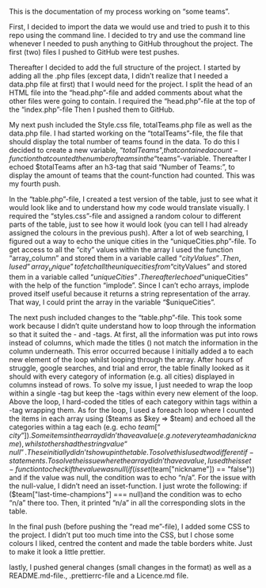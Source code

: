 This is the documentation of my process working on “some teams”.

First, I decided to import the data we would use and tried to push it to this repo using the command line. I decided to try and use the command line whenever I needed to push anything to GitHub throughout the project. The first (two) files I pushed to GitHub were test pushes.

Thereafter I decided to add the full structure of the project. I started by adding all the .php files (except data, I didn’t realize that I needed a data.php file at first) that I would need for the project. I split the head of an HTML file into the “head.php”-file and added comments about what the other files were going to contain. I required the “head.php”-file at the top of the “index.php”-file Then I pushed them to GitHub.

My next push included the Style.css file, totalTeams.php file as well as the data.php file. I had started working on the “totalTeams”-file, the file that should display the total number of teams found in the data. To do this I decided to create a new variable, “$totalTeams”, that contained a count-function that counted the number of teams in the “$teams”-variable. Thereafter I echoed $totalTeams after an h3-tag that said “Number of Teams:”, to display the amount of teams that the count-function had counted. This was my fourth push.

In the “table.php”-file, I created a test version of the table, just to see what it would look like and to understand how my code would translate visually. I required the “styles.css”-file and assigned a random colour to different parts of the table, just to see how it would look (you can tell I had already assigned the colours in the previous push). After a lot of web searching, I figured out a way to echo the unique cities in the “uniqueCities.php”-file. To get access to all the “city” values within the array I used the function “array_column” and stored them in a variable called “$cityValues”. Then, I used “array_unique” to fetch all the unique cities from “$cityValues” and stored them in a variable called “$uniqueCities”. Thereafter I echoed “$uniqueCities” with the help of the function “implode”. Since I can’t echo arrays, implode proved itself useful because it returns a string representation of the array. That way, I could print the array in the variable “$uniqueCities”.

The next push included changes to the “table.php”-file. This took some work because I didn’t quite understand how to loop through the information so that it suited the <td>- and <tr>-tags. At first, all the information was put into rows instead of columns, which made the titles (<th>) not match the information in the column underneath. This error occurred because I initially added a <tr> to each new element of the loop whilst looping through the array. After hours of struggle, google searches, and trial and error, the table finally looked as it should with every category of information (e.g. all cities) displayed in columns instead of rows. To solve my issue, I just needed to wrap the loop within a single <tr>-tag but keep the <td>-tags within every new element of the loop. Above the loop, I hard-coded the titles of each category within <th> tags within a <tr>-tag wrapping them.
As for the loop, I used a foreach loop where I counted the items in each array using ($teams as $key => $team) and echoed all the categories within a <td>tag each (e.g. echo $team[“city”]). Some items in the array didn’t have a value (e.g. not every team had a nickname), whilst others had the string value “null”. These initially didn’t show up in the table. To solve this I used two different if-statements. To solve the issue where the array didn’t have a value, I used the isset-function to check if the value was null ( if (isset($team["nickname"]) == "false")) and if the value was null, the condition was to echo “n/a”. For the issue with the null-value, I didn’t need an isset-function. I just wrote the following:
if ($team["last-time-champions"] === null)and the condition was to echo “n/a” there too. Then, it printed “n/a” in all the corresponding slots in the table.

In the final push (before pushing the “read me”-file), I added some CSS to the project. I didn’t put too much time into the CSS, but I chose some colours I liked, centred the content and made the table borders white. Just to make it look a little prettier.

lastly, l pushed general changes (small changes in the format) as well as a README.md-file., .prettierrc-file and a Licence.md file.
